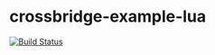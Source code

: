 crossbridge-example-lua
=======================

[![Build Status](https://travis-ci.org/crossbridge-community/crossbridge-example-lua.svg?branch=master)](https://travis-ci.org/crossbridge-community/crossbridge-example-lua)
